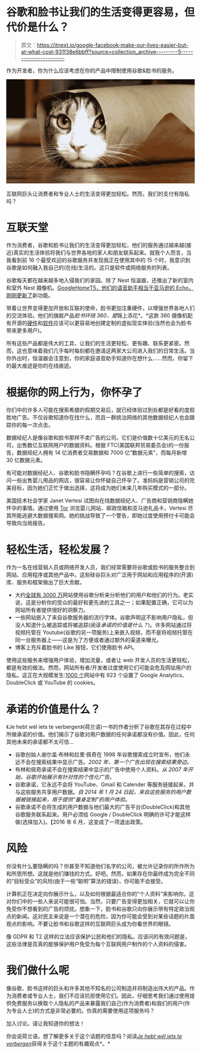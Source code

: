 # 谷歌和脸书让我们的生活变得更容易，但代价是什么？

> 原文：<https://itnext.io/google-facebook-make-our-lives-easier-but-at-what-cost-931f38e6bbff?source=collection_archive---------5----------------------->

作为开发者，你为什么应该考虑在你的产品中限制使用谷歌&脸书的服务。

![](img/b0469cadcf8c4400f5daea337760e64c.png)

互联网巨头让消费者和专业人士的生活变得更加轻松。然而，我们的支付有隐私吗？

# 互联天堂

作为消费者，谷歌和脸书让我们的生活变得更加轻松，他们的服务通过越来越(接近)真实的生活体验将我们与世界各地的家人和朋友联系起来。就我个人而言，当我看到前 16 个最受欢迎的谷歌服务并发现我正在使用其中的 15 个时，我意识到谷歌是如何融入我自己的(在线)生活的。这只是软件或网络服务的列表。

谷歌每天都在越来越多地入侵我们的家园。除了 Nest 恒温器，还推出了新的室内和室外 Nest 摄像机。[Google*Home*T5，他们的语音助手相当于亚马逊的 Echo，刚刚](https://itnext.io/r/?url=https%3A%2F%2Fmadeby.google.com%2Fhome%2F)[更新了](https://www.cnet.com/news/google-home-vs-amazon-echo/)新功能。

带着让世界变得更加开放和互联的使命，脸书更加注重硬件，以增强世界各地人们的交流体验。他们的旗舰产品*脸书环绕 360，是*锦上添花*。*这款 360 摄像机配有开源的[硬件](https://facebook360.fb.com/facebook-surround-360/)和[软件](https://github.com/facebook/Surround360)应该可以更容易地创建定制的虚拟现实体验(当然也会为脸书带来更多用户)。

所有这些产品都是伟大的工具，让我们的生活更轻松、更有趣、联系更紧密。然而，这也意味着我们几乎每时每刻都在邀请这两家大公司进入我们的日常生活。当你外出时，恒温器会注意到，你的家庭语音助手知道你在想什么……然而，你留下的最大痕迹是你的在线痕迹。

# 根据你的网上行为，你怀孕了

你们中的许多人可能在搜索希腊的假期交易后，就已经体验过到处都是好看的度假胜地广告。不仅谷歌知道你在找什么，而且一群统治网络的其他数据经纪人也会跟踪你的每一次点击。

数据经纪人是像谷歌和脸书那样不卖广告的公司。它们是价值数十亿美元的无名公司，出售数亿互联网用户的数据资料。根据 FTC(美国联邦贸易委员会)的一份报告，数据经纪人拥有 14 亿消费者交易数据和 7000 亿“数据元素”，而每月新增 30 亿数据元素。

有可能对数据经纪人、谷歌和脸书隐瞒怀孕吗？在谷歌上进行一些简单的搜索，访问一些出售婴儿用品的网店，很容易让你怀疑自己怀孕了。准妈妈是营销公司的完美目标，因为她们正忙于做出选择，这将成为她们未来几年购买模式的一部分。

美国技术社会学家 Janet Vertesi 试图向在线数据经纪人、广告商和营销商隐瞒她怀孕的事情。通过使用 [Tor](https://en.wikipedia.org/wiki/Tor_(anonymity_network)) 浏览婴儿网站、邮政信箱和亚马逊礼品卡，Vertesi 尽其所能逃避大数据搜索网。她的挑战导致了一个警告，即她过度使用预付卡可能会导致向当局报告。

# 轻松生活，轻松发展？

作为一名在线营销人员或网络开发人员，我们经常需要将谷歌或脸书的服务整合到网站、应用程序或其他产品中。这些硅谷巨头对广泛用于网站和应用程序的(开源)库、服务和框架做出了巨大贡献。

*   大约[全球有 3000 万](https://trends.builtwith.com/analytics/Google-Analytics)网站使用谷歌分析来分析他们的用户和他们的行为。老实说，这是分析你的受众的最好和更先进的工具之一；如果配置正确，它可以为网站所有者提供很好的洞察力。
*   一些网站嵌入了来自谷歌服务器的流行字体。谷歌声明这不影响用户隐私，但没人知道什么被追踪或将被追踪(阅读*承诺的价值是什么？*)。许多网站通过将视频托管在 Youtube(谷歌的另一项服务)上来嵌入视频，而不是将视频托管在同一台服务器上——这是为了方便或者通过额外的渠道来曝光。
*   博客上充斥着脸书的 Like 按钮，它们使用脸书 API。

使用这些服务来增强用户体验，增加流量，或者让 web 开发人员的生活更轻松，都是有效的做法。然而，网站所有者/开发者过度使用它们可能会危及网站用户的隐私。这正在大规模发生:[1000 个](https://techscience.org/a/2015121502/)网站中有 923 个设置了 Google Analytics、DoubleClick 或 YouTube 的 cookies。

# 承诺的价值是什么？

《Je hebt wél iets te verbergen》(荷兰语)一书的作者分析了谷歌在其存在过程中所做承诺的价值。他们揭示了谷歌对用户数据的任何承诺都没有价值。因此，任何其他未来的承诺都不太可信…

*   谷歌创始人谢尔盖·布林和拉里·佩奇在 1998 年谷歌搜索成立时宣布，他们永远不会在搜索结果中显示广告。*2002 年，第一个广告出现在搜索结果旁边。*
*   布林和佩奇承诺不会在搜索结果中显示的广告中使用个人资料。*从 2007 年开始，谷歌开始展示有针对性的个性化广告。*
*   谷歌承诺，它永远不会将 YouTube、Gmail 和 Calender 等服务链接起来，并与这些服务共享用户数据。*自 2014 年 1 月 24 日起，来自这些服务的用户数据被链接起来，用于提供“量身定制”的用户体验。*
*   谷歌承诺不会将生成的用户数据与他们最大的广告平台(DoubleClick)和其他谷歌服务联系起来。用户必须给 Google / DoubleClick 明确的许可才能这样做(选择加入)。【2016 年 6 月，这变成了一项退出政策。

# 风险

你没有什么要隐瞒的吗？你甚至不知道他们名字的公司，被允许记录你的所作所为和所思所想。这就是他们赚钱的方式。好吧。然而，如果存在你最终成为完全不同的“目标受众”的风险(由于一些“聪明”算法的错误)，你可能不会接受。

计算机正在决定向你展示什么，以及如何根据最适合你的“个人资料”来影响你。这对你们中的一些人来说可能很可怕。当然，只要广告变得更加相关，它就可以让你免受你不想看到的广告的烦扰。想象一下，脸书和谷歌只向你展示带有特定政治观点的新闻。这对民主来说是一个潜在的危险，因为你可能会受到对某些话题的片面观点的影响。不要让脸书和谷歌这样的互联网巨头成为你看世界的眼镜。

像 GDPR 和 T2 这样的立法应该保护公民和他们的隐私。应该问的有效问题是，这些法律是否真的能够保护用户免受为每个互联网用户制作的个人资料的侵害。

# 我们做什么呢

像谷歌、脸书这样的巨头和许多其他不知名的公司制造并将制造出伟大的产品。作为消费者或专业人士，我们不应该抗拒使用它们。因此，仔细思考我们通过使用提供免费服务以换取个人隐私的产品来暴露我们自己(作为消费者)和我们的用户(作为专业人士)的方式是非常必要的。你真的需要使用这项服务吗？

加入讨论。请让我知道你的想法！

你会说荷兰语，想了解更多关于这个话题的信息吗？阅读[*Je hebt wél iets te verbergen*](https://kiosk.decorrespondent.nl/products/je-hebt-wel-iets-te-verbergen-boek)获得关于这个主题的有趣观点*。*